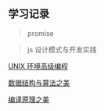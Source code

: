 ## 学习记录

> promise

> js 设计模式与开发实践

[UNIX 环境高级编程](https://github.com/ArthasDragon/learn/blob/master/learning_space/UNIX环境高级编程/record.md)

[数据结构与算法之美](https://github.com/ArthasDragon/learn/blob/master/learning_space/%E6%95%B0%E6%8D%AE%E7%BB%93%E6%9E%84%E4%B8%8E%E7%AE%97%E6%B3%95%E4%B9%8B%E7%BE%8E/readme.md)

[编译原理之美](https://github.com/ArthasDragon/learn/tree/master/learning_space/%E7%BC%96%E8%AF%91%E5%8E%9F%E7%90%86%E4%B9%8B%E7%BE%8E)
